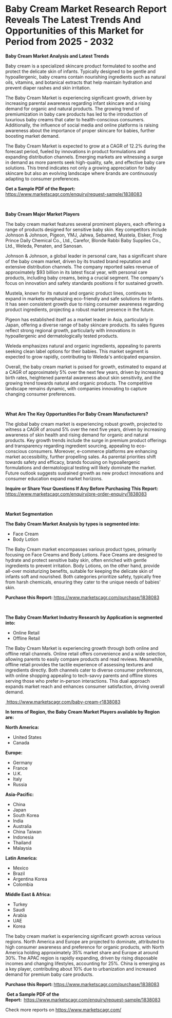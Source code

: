 <p><h1>Baby Cream Market Research Report Reveals The Latest Trends And Opportunities of this Market for Period from 2025 - 2032</h1></p><p><strong>Baby Cream Market Analysis and Latest Trends</strong></p>
<p><p>Baby cream is a specialized skincare product formulated to soothe and protect the delicate skin of infants. Typically designed to be gentle and hypoallergenic, baby creams contain nourishing ingredients such as natural oils, vitamins, and botanical extracts that help maintain hydration and prevent diaper rashes and skin irritation.</p><p>The Baby Cream Market is experiencing significant growth, driven by increasing parental awareness regarding infant skincare and a rising demand for organic and natural products. The growing trend of premiumization in baby care products has led to the introduction of luxurious baby creams that cater to health-conscious consumers. Additionally, the influence of social media and online platforms is raising awareness about the importance of proper skincare for babies, further boosting market demand. </p><p>The Baby Cream Market is expected to grow at a CAGR of 12.2% during the forecast period, fueled by innovations in product formulations and expanding distribution channels. Emerging markets are witnessing a surge in demand as more parents seek high-quality, safe, and effective baby care solutions. This trend indicates not only a growing appreciation for baby skincare but also an evolving landscape where brands are continuously adapting to consumer preferences.</p></p>
<p><strong>Get a Sample PDF of the Report:&nbsp;</strong> <a href="https://www.marketscagr.com/enquiry/request-sample/1838083?utm_campaign=3495&utm_medium=2&utm_source=Github&utm_content=ia&utm_term=04042025&utm_id=baby-cream">https://www.marketscagr.com/enquiry/request-sample/1838083</a></p>
<p>&nbsp;</p>
<p><strong>Baby Cream Major Market Players</strong></p>
<p><p>The baby cream market features several prominent players, each offering a range of products designed for sensitive baby skin. Key competitors include Johnson & Johnson, Pigeon, YMJ, Jahwa, Sebamed, Mustela, Elsker, Frog Prince Daily Chemical Co., Ltd., Carefor, Blonde Rabbi Baby Supplies Co., Ltd., Weleda, Penaten, and Sanosan. </p><p>Johnson & Johnson, a global leader in personal care, has a significant share of the baby cream market, driven by its trusted brand reputation and extensive distribution channels. The company reported sales revenue of approximately $93 billion in its latest fiscal year, with personal care products, including baby creams, being a crucial segment. The company's focus on innovation and safety standards positions it for sustained growth.</p><p>Mustela, known for its natural and organic product lines, continues to expand in markets emphasizing eco-friendly and safe solutions for infants. It has seen consistent growth due to rising consumer awareness regarding product ingredients, projecting a robust market presence in the future.</p><p>Pigeon has established itself as a market leader in Asia, particularly in Japan, offering a diverse range of baby skincare products. Its sales figures reflect strong regional growth, particularly with innovations in hypoallergenic and dermatologically tested products.</p><p>Weleda emphasizes natural and organic ingredients, appealing to parents seeking clean label options for their babies. This market segment is expected to grow rapidly, contributing to Weleda's anticipated expansion.</p><p>Overall, the baby cream market is poised for growth, estimated to expand at a CAGR of approximately 5% over the next few years, driven by increasing birth rates, heightened parental awareness about skin sensitivity, and the growing trend towards natural and organic products. The competitive landscape remains dynamic, with companies innovating to capture changing consumer preferences.</p></p>
<p>&nbsp;</p>
<p><strong>What Are The Key Opportunities For Baby Cream Manufacturers?</strong></p>
<p><p>The global baby cream market is experiencing robust growth, projected to witness a CAGR of around 5% over the next five years, driven by increasing awareness of skin health and rising demand for organic and natural products. Key growth trends include the surge in premium product offerings and transparency regarding ingredient sourcing, appealing to eco-conscious consumers. Moreover, e-commerce platforms are enhancing market accessibility, further propelling sales. As parental priorities shift towards safety and efficacy, brands focusing on hypoallergenic formulations and dermatological testing will likely dominate the market. Future outlook suggests sustained growth as new product innovations and consumer education expand market horizons.</p></p>
<p><strong>Inquire or Share Your Questions If Any Before Purchasing This Report:</strong> <a href="https://www.marketscagr.com/enquiry/pre-order-enquiry/1838083?utm_campaign=3495&utm_medium=2&utm_source=Github&utm_content=ia&utm_term=04042025&utm_id=baby-cream">https://www.marketscagr.com/enquiry/pre-order-enquiry/1838083</a></p>
<p>&nbsp;</p>
<p><strong>Market Segmentation</strong></p>
<p><strong>The Baby Cream Market Analysis by types is segmented into:</strong></p>
<p><ul><li>Face Cream</li><li>Body Lotion</li></ul></p>
<p><p>The Baby Cream market encompasses various product types, primarily focusing on Face Creams and Body Lotions. Face Creams are designed to hydrate and protect sensitive baby skin, often enriched with gentle ingredients to prevent irritation. Body Lotions, on the other hand, provide all-over moisturizing benefits, suitable for keeping the delicate skin of infants soft and nourished. Both categories prioritize safety, typically free from harsh chemicals, ensuring they cater to the unique needs of babies' skin.</p></p>
<p><strong>Purchase this Report:&nbsp;</strong><a href="https://www.marketscagr.com/purchase/1838083?utm_campaign=3495&utm_medium=2&utm_source=Github&utm_content=ia&utm_term=04042025&utm_id=baby-cream">https://www.marketscagr.com/purchase/1838083</a></p>
<p>&nbsp;</p>
<p><strong>The Baby Cream Market Industry Research by Application is segmented into:</strong></p>
<p><ul><li>Online Retail</li><li>Offline Retail</li></ul></p>
<p><p>The Baby Cream Market is experiencing growth through both online and offline retail channels. Online retail offers convenience and a wide selection, allowing parents to easily compare products and read reviews. Meanwhile, offline retail provides the tactile experience of assessing textures and ingredients directly. Both channels cater to diverse consumer preferences, with online shopping appealing to tech-savvy parents and offline stores serving those who prefer in-person interactions. This dual approach expands market reach and enhances consumer satisfaction, driving overall demand.</p></p>
<p><a href="https://www.marketscagr.com/baby-cream-r1838083?utm_campaign=3495&utm_medium=2&utm_source=Github&utm_content=ia&utm_term=04042025&utm_id=baby-cream">&nbsp;https://www.marketscagr.com/baby-cream-r1838083</a></p>
<p><strong>In terms of Region, the Baby Cream Market Players available by Region are:</strong></p>
<p>
    <p> <strong> North America: </strong>
        <ul>
            <li>United States</li>
            <li>Canada</li>
        </ul>
        </p> 
    <p> <strong> Europe: </strong>
        <ul>
            <li>Germany</li>
            <li>France</li>
            <li>U.K.</li>
            <li>Italy</li>
            <li>Russia</li>
        </ul>
        </p> 
    <p> <strong> Asia-Pacific: </strong>
        <ul>
            <li>China</li>
            <li>Japan</li>
            <li>South Korea</li>
            <li>India</li>
            <li>Australia</li>
            <li>China Taiwan</li>
            <li>Indonesia</li>
            <li>Thailand</li>
            <li>Malaysia</li>
        </ul>
        </p> 
    <p> <strong> Latin America: </strong>
        <ul>
            <li>Mexico</li>
            <li>Brazil</li>
            <li>Argentina Korea</li>
            <li>Colombia</li>
        </ul>
        </p> 
    <p> <strong> Middle East & Africa: </strong>
        <ul>
            <li>Turkey</li>
            <li>Saudi</li>
            <li>Arabia</li>
            <li>UAE</li>
            <li>Korea</li>
        </ul>
    </p>
    </p>
<p><p>The baby cream market is experiencing significant growth across various regions. North America and Europe are projected to dominate, attributed to high consumer awareness and preference for organic products, with North America holding approximately 35% market share and Europe at around 30%. The APAC region is rapidly expanding, driven by rising disposable incomes and changing lifestyles, accounting for 25%. China is emerging as a key player, contributing about 10% due to urbanization and increased demand for premium baby care products.</p></p>
<p><strong>Purchase this Report: </strong><a href="https://www.marketscagr.com/purchase/1838083?utm_campaign=3495&utm_medium=2&utm_source=Github&utm_content=ia&utm_term=04042025&utm_id=baby-cream">https://www.marketscagr.com/purchase/1838083</a></p>
<p>&nbsp;<strong>Get a Sample PDF of the Report:&nbsp;&nbsp;</strong><a href="https://www.marketscagr.com/enquiry/request-sample/1838083?utm_campaign=3495&utm_medium=2&utm_source=Github&utm_content=ia&utm_term=04042025&utm_id=baby-cream">https://www.marketscagr.com/enquiry/request-sample/1838083</a></p>
<p><strong></strong></p>
<p>Check more reports on <a href="https://www.marketscagr.com/?utm_campaign=3495&utm_medium=2&utm_source=Github&utm_content=ia&utm_term=04042025&utm_id=baby-cream">https://www.marketscagr.com/</a></p>